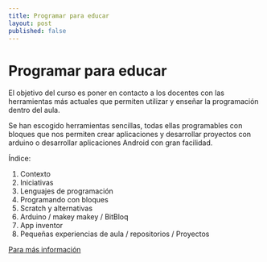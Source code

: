 ```yaml
---
title: Programar para educar
layout: post
published: false
---
```


# Programar para educar

El objetivo del curso es poner en contacto a los docentes con las herramientas más actuales que permiten utilizar y enseñar la programación dentro del aula.

Se han escogido herramientas sencillas, todas ellas programables con bloques que nos permiten crear aplicaciones y desarrollar proyectos con arduino o desarrollar aplicaciones Android con gran facilidad.

Índice:

1. Contexto
1. Iniciativas
1. Lenguajes de programación
1. Programando con bloques
1. Scratch y alternativas
1. Arduino / makey makey / BitBloq
1. App inventor
1. Pequeñas experiencias de aula / repositorios / Proyectos

[Para más información](https://github.com/javacasm/ProgramarParaEducar)
